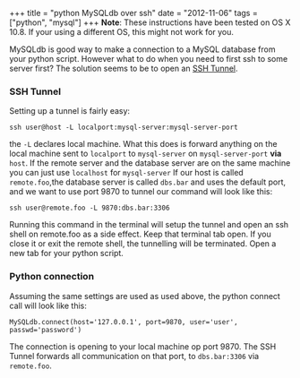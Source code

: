 +++
title = "python MySQLdb over ssh"
date = "2012-11-06"
tags = ["python", "mysql"]
+++
**Note**: These instructions have been tested on OS X 10.8. If your using a different OS, this might not work for you.

MySQLdb is good way to make a connection to a MySQL database from your python script. However what to do when you need to first ssh to some server first? The solution seems to be to open an [SSH Tunnel](http://en.wikipedia.org/wiki/Tunneling_protocol).

### SSH Tunnel
Setting up a tunnel is fairly easy:

	ssh user@host -L localport:mysql-server:mysql-server-port

the <code>-L</code> declares local machine. What this does is forward anything on the local machine sent to <code>localport</code> to <code>mysql-server</code> on <code>mysql-server-port</code> **via** <code>host</code>. If the remote server and the database server are on the same machine you can just use <code>localhost</code> for <code>mysql-server</code>
If our host is called <code>remote.foo</code>,the database server is called <code>dbs.bar</code> and uses the default port, and we want to use port 9870 to tunnel our command will look like this:

	ssh user@remote.foo -L 9870:dbs.bar:3306

Running this command in the terminal will setup the tunnel and open an ssh shell on remote.foo as a side effect. Keep that terminal tab open. If you close it or exit the remote shell, the tunnelling will be terminated. Open a new tab for your python script.

### Python connection
Assuming the same settings are used as used above, the python connect call will look like this:

	MySQLdb.connect(host='127.0.0.1', port=9870, user='user', passwd='password')

The connection is opening to your local machine op port 9870. The SSH Tunnel forwards all communication on that port, to <code>dbs.bar:3306</code> via <code>remote.foo</code>. 
